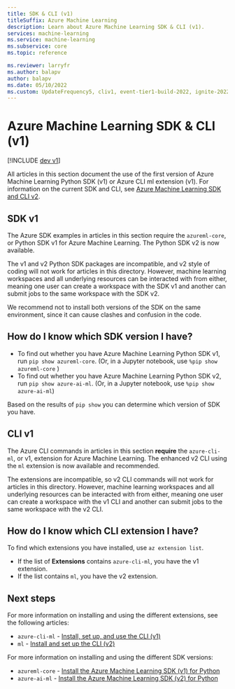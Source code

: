 ```yaml
---
title: SDK & CLI (v1)
titleSuffix: Azure Machine Learning
description: Learn about Azure Machine Learning SDK & CLI (v1). 
services: machine-learning
ms.service: machine-learning
ms.subservice: core
ms.topic: reference

ms.reviewer: larryfr
ms.author: balapv
author: balapv
ms.date: 05/10/2022
ms.custom: UpdateFrequency5, cliv1, event-tier1-build-2022, ignite-2022
---
```


# Azure Machine Learning SDK & CLI (v1) 

[!INCLUDE [dev v1](../../../includes/machine-learning-dev-v1.md)]


All articles in this section document the use of the first version of Azure Machine Learning Python SDK (v1) or Azure CLI ml extension (v1). For information on the current SDK and CLI, see [Azure Machine Learning SDK and CLI v2](../concept-v2.md).

## SDK v1

The Azure SDK examples in articles in this section require the `azureml-core`, or Python SDK v1 for Azure Machine Learning. The Python SDK v2 is now available.

The v1 and v2 Python SDK packages are incompatible, and v2 style of coding will not work for articles in this directory. However, machine learning workspaces and all underlying resources can be interacted with from either, meaning one user can create a workspace with the SDK v1 and another can submit jobs to the same workspace with the SDK v2.

We recommend not to install both versions of the SDK on the same environment, since it can cause clashes and confusion in the code.

## How do I know which SDK version I have?

* To find out whether you have Azure Machine Learning Python SDK v1, run `pip show azureml-core`. (Or, in a Jupyter notebook, use `%pip show azureml-core` )
* To find out whether you have Azure Machine Learning Python SDK v2, run `pip show azure-ai-ml`. (Or, in a Jupyter notebook, use `%pip show azure-ai-ml`)

Based on the results of `pip show` you can determine which version of SDK you have.

## CLI v1

The Azure CLI commands in articles in this section __require__ the `azure-cli-ml`, or v1, extension for Azure Machine Learning. The enhanced v2 CLI using the `ml` extension is now available and recommended. 

The extensions are incompatible, so v2 CLI commands will not work for articles in this directory. However, machine learning workspaces and all underlying resources can be interacted with from either, meaning one user can create a workspace with the v1 CLI and another can submit jobs to the same workspace with the v2 CLI.

## How do I know which CLI extension I have?

To find which extensions you have installed, use `az extension list`. 
* If the list of __Extensions__ contains `azure-cli-ml`, you have the v1 extension.
* If the list contains `ml`, you have the v2 extension.


## Next steps

For more information on installing and using the different extensions, see the following articles:

* `azure-cli-ml` - [Install, set up, and use the CLI (v1)](reference-azure-machine-learning-cli.md)
* `ml` - [Install and set up the CLI (v2)](../how-to-configure-cli.md?view=azureml-api-2&preserve-view=true)

For more information on installing and using the different SDK versions:

* `azureml-core` - [Install the Azure Machine Learning SDK (v1) for Python](/python/api/overview/azure/ml/install?view=azure-ml-py&preserve-view=true )
* `azure-ai-ml` - [Install the Azure Machine Learning SDK (v2) for Python](https://aka.ms/sdk-v2-install)
